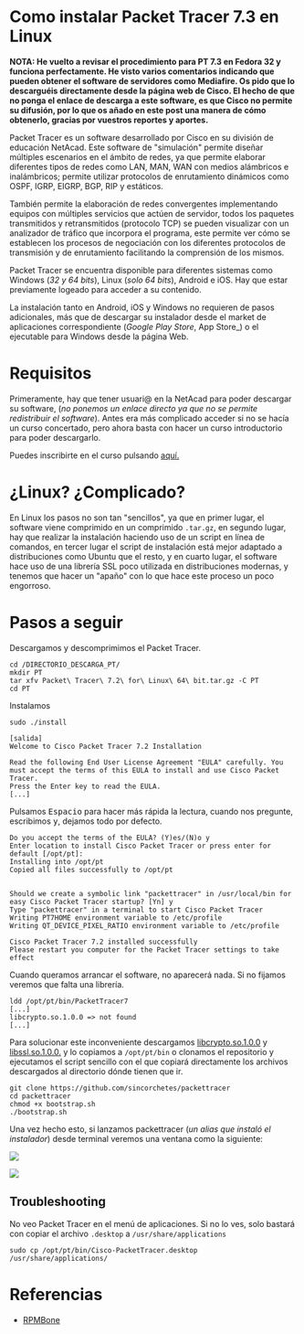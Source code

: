 # Como instalar Packet Tracer 7.3 en Linux

__NOTA: He vuelto a revisar el procedimiento para PT 7.3 en Fedora 32 y funciona perfectamente. He visto varios comentarios indicando que pueden obtener el software de servidores como Mediafire. Os pido que lo descarguéis directamente desde la página web de Cisco. El hecho de que no ponga el enlace de descarga a este software, es que Cisco no permite su difusión, por lo que os añado en este post una manera de cómo obtenerlo, gracias por vuestros reportes y aportes.__

Packet Tracer es un software desarrollado por Cisco en su división de educación NetAcad. Este software de "simulación" permite diseñar múltiples escenarios en el ámbito de redes, ya que permite elaborar diferentes tipos de redes como LAN, MAN, WAN con medios alámbricos e inalámbricos; permite utilizar protocolos de enrutamiento dinámicos como OSPF, IGRP, EIGRP, BGP, RIP y estáticos.

También permite la elaboración de redes convergentes implementando equipos con múltiples servicios que actúen de servidor, todos los paquetes transmitidos y retransmitidos (protocolo TCP) se pueden visualizar con un analizador de tráfico que incorpora el programa, este permite ver cómo se establecen los procesos de negociación con los diferentes protocolos de transmisión y de enrutamiento facilitando la comprensión de los mismos.

Packet Tracer se encuentra disponible para diferentes sistemas como Windows (_32 y 64 bits_), Linux (_solo 64 bits_), Android e iOS. Hay que estar previamente logeado para acceder a su contenido.

La instalación tanto en Android, iOS y Windows no requieren de pasos adicionales, más que de descargar su instalador desde el market de aplicaciones correspondiente (_Google Play Store_, App Store_) o el ejecutable para Windows desde la página Web.

# Requisitos
Primeramente, hay que tener usuari@ en la NetAcad para poder descargar su software, (_no ponemos un enlace directo ya que no se permite redistribuir el software_). Antes era más complicado acceder si no se hacía un curso concertado, pero ahora basta con hacer un curso introductorio para poder descargarlo.

Puedes inscribirte en el curso pulsando [aquí.](https://www.netacad.com/courses/packet-tracer?target=_blank)

# ¿Linux? ¿Complicado?
En Linux los pasos no son tan "sencillos", ya que en primer lugar, el software viene comprimido en un comprimido `.tar.gz`,  en segundo lugar, hay que realizar la instalación haciendo uso de un script en línea de comandos, en tercer lugar el script de instalación está mejor adaptado a distribuciones como Ubuntu que el resto, y en cuarto lugar, el software hace uso de una librería SSL poco utilizada en distribuciones modernas, y tenemos que hacer un "apaño" con lo que hace este proceso un poco engorroso.

# Pasos a seguir 
Descargamos y descomprimimos el Packet Tracer.

```
cd /DIRECTORIO_DESCARGA_PT/
mkdir PT
tar xfv Packet\ Tracer\ 7.2\ for\ Linux\ 64\ bit.tar.gz -C PT
cd PT
```

Instalamos
```
sudo ./install

[salida]
Welcome to Cisco Packet Tracer 7.2 Installation

Read the following End User License Agreement "EULA" carefully. You must accept the terms of this EULA to install and use Cisco Packet Tracer.
Press the Enter key to read the EULA.
[...]
```

Pulsamos <kbd>Espacio</kbd> para hacer más rápida la lectura, cuando nos pregunte, escribimos <kbd>y</kbd>, dejamos todo por defecto.
```
Do you accept the terms of the EULA? (Y)es/(N)o y
Enter location to install Cisco Packet Tracer or press enter for default [/opt/pt]: 
Installing into /opt/pt
Copied all files successfully to /opt/pt


Should we create a symbolic link "packettracer" in /usr/local/bin for easy Cisco Packet Tracer startup? [Yn] y
Type "packettracer" in a terminal to start Cisco Packet Tracer
Writing PT7HOME environment variable to /etc/profile
Writing QT_DEVICE_PIXEL_RATIO environment variable to /etc/profile

Cisco Packet Tracer 7.2 installed successfully
Please restart you computer for the Packet Tracer settings to take effect
```

Cuando queramos arrancar el software, no aparecerá nada. Si no fijamos veremos que falta una librería.

```
ldd /opt/pt/bin/PacketTracer7
[...]
libcrypto.so.1.0.0 => not found
[...]
```

Para solucionar este inconveniente descargamos [libcrypto.so.1.0.0](https://github.com/sincorchetes/packettracer/blob/master/libcrypto.so.1.0.0?raw=true) y [libssl.so.1.0.0.](https://github.com/sincorchetes/packettracer/blob/master/libssl.so.1.0.0?raw=true) y lo copiamos a `/opt/pt/bin` o clonamos el repositorio y ejecutamos el script sencillo con el que copiará directamente los archivos descargados al directorio dónde tienen que ir.

```
git clone https://github.com/sincorchetes/packettracer
cd packettracer
chmod +x bootstrap.sh
./bootstrap.sh
```

Una vez hecho esto, si lanzamos packettracer (_un alias que instaló el instalador_) desde terminal veremos una ventana como la siguiente:

![](launch.png)

![](window.png)

## Troubleshooting
No veo Packet Tracer en el menú de aplicaciones. Si no lo ves, solo bastará con copiar el archivo `.desktop` a `/usr/share/applications`

```
sudo cp /opt/pt/bin/Cisco-PacketTracer.desktop /usr/share/applications/
```

# Referencias
* [RPMBone](http://rpm.pbone.net/index.php3/stat/3/srodzaj/1/search/libcrypto.so.1.0.0%28%29%2864bit%29?target=_blank)